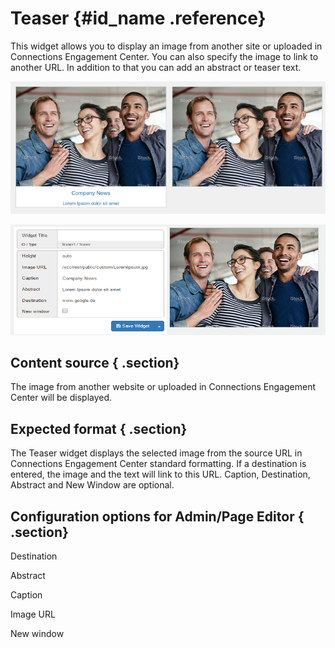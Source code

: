 # Teaser {#id_name .reference}

This widget allows you to display an image from another site or uploaded in Connections Engagement Center. You can also specify the image to link to another URL. In addition to that you can add an abstract or teaser text.

![image](images/image112.png)

![image](images/image113.png)

## Content source { .section}

The image from another website or uploaded in Connections Engagement Center will be displayed.

## Expected format { .section}

The Teaser widget displays the selected image from the source URL in Connections Engagement Center standard formatting. If a destination is entered, the image and the text will link to this URL. Caption, Destination, Abstract and New Window are optional.

## Configuration options for Admin/Page Editor { .section}

Destination

Abstract

Caption

Image URL

New window

